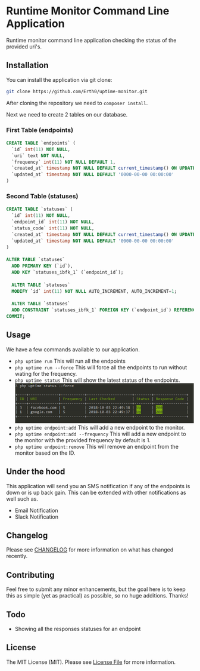 # Runtime Monitor Command Line Application

Runtime monitor command line application checking the status of the provided uri's.

## Installation

You can install the application via git clone:

```bash
git clone https://github.com/Erth0/uptime-monitor.git
```
After cloning the repository we need to `composer install`.

Next we need to create 2 tables on our database.

### First Table (endpoints)
```sql
CREATE TABLE `endpoints` (
  `id` int(11) NOT NULL,
  `uri` text NOT NULL,
  `frequency` int(11) NOT NULL DEFAULT 1,
  `created_at` timestamp NOT NULL DEFAULT current_timestamp() ON UPDATE current_timestamp(),
  `updated_at` timestamp NOT NULL DEFAULT '0000-00-00 00:00:00'
)
```

### Second Table (statuses)

```sql
CREATE TABLE `statuses` (
  `id` int(11) NOT NULL,
  `endpoint_id` int(11) NOT NULL,
  `status_code` int(11) NOT NULL,
  `created_at` timestamp NOT NULL DEFAULT current_timestamp() ON UPDATE current_timestamp(),
  `updated_at` timestamp NOT NULL DEFAULT '0000-00-00 00:00:00'
)

ALTER TABLE `statuses`
  ADD PRIMARY KEY (`id`),
  ADD KEY `statuses_ibfk_1` (`endpoint_id`);
  
  ALTER TABLE `statuses`
  MODIFY `id` int(11) NOT NULL AUTO_INCREMENT, AUTO_INCREMENT=1;
  
  ALTER TABLE `statuses`
  ADD CONSTRAINT `statuses_ibfk_1` FOREIGN KEY (`endpoint_id`) REFERENCES `endpoints` (`id`) ON DELETE CASCADE ON UPDATE CASCADE;
COMMIT;
```

## Usage

We have a few commands available to our application.
* `php uptime run` This will run all the endpoints
*  `php uptime run --force` This will force all the endpoints to run without wating for the frequency.
* `php uptime status` This will show the latest status of the endpoints.
![Uptime Monitor Status Table](https://github.com/Erth0/uptime-monitor/blob/master/Screenshot_1.png)
* `php uptime endpoint:add` This will add a new endpoint to the monitor.
*  `php uptime endpoint:add --frequency` This will add a new endpoint to the monitor with the provided frequency by default is 1.
* `php uptime endpoint:remove` This will remove an endpoint from the monitor based on the ID.

## Under the hood

This application will send you an SMS notification if any of the endpoints is down or is up back gain.
This can be extended with other notifications as well such as.
- Email Notification
- Slack Notification

## Changelog

Please see [CHANGELOG](CHANGELOG.md) for more information on what has changed recently.

## Contributing

Feel free to submit any minor enhancements, but the goal here is to keep this as simple (yet as practical) as possible, so no huge additions. Thanks!
## Todo
- Showing all the responses statuses for an endpoint

## License

The MIT License (MIT). Please see [License File](LICENSE.md) for more information.
